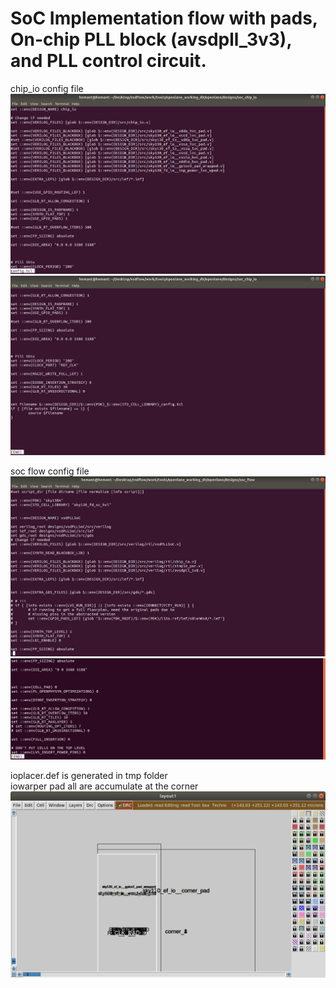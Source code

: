 # SoC Implementation flow with pads, On-chip PLL block (avsdpll_3v3), and PLL control circuit.

chip_io config file   
![](images/chip_io_1.png)  
![](images/chip_io_2.png)

soc flow config file    
![](images/soc_1.png)  
![](images/soc_2.png)  
 
ioplacer.def is generated in tmp folder  
iowarper pad all are accumulate at the corner
![](images/ioPlacer.png)  
